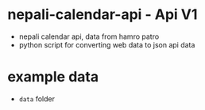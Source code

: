 # nepali-calendar-api - Api V1
 - nepali calendar api, data from hamro patro
 - python script for converting web data to json api data

# example data
- ```data``` folder

